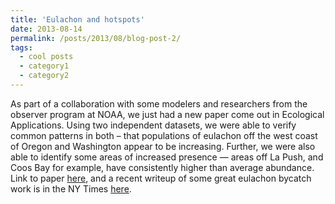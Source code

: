 ```yaml
---
title: 'Eulachon and hotspots'
date: 2013-08-14
permalink: /posts/2013/08/blog-post-2/
tags:
  - cool posts
  - category1
  - category2
---
```


As part of a collaboration with some modelers and researchers from the observer program at NOAA, we just had a new paper come out in Ecological Applications. Using two independent datasets, we were able to verify common patterns in both – that populations of eulachon off the west coast of Oregon and Washington appear to be increasing. Further, we were also able to identify some areas of increased presence — areas off La Push, and Coos Bay for example, have consistently higher than average abundance. Link to paper [here](http://onlinelibrary.wiley.com/doi/10.1890/15-0051.1/abstract), and a recent writeup of some great eulachon bycatch work is in the NY Times [here](https://www.nytimes.com/2015/04/14/science/easy-solution-for-shrimpers-and-smelt-alike.html).
